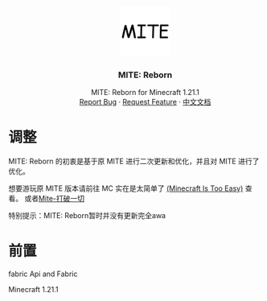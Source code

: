<dir>
<div align="center">
    <a href="https://github.com/oneachina/MITE-Reborn/">
        <img src="images/logo.png" alt="Logo" width="100" height="100">
        </a>

<h3 align="center">MITE: Reborn</h3>
    
<p align="center">
MITE: Reborn for Minecraft 1.21.1
    <br />
    <a href="https://github.com/oneachina/MITE-Reborn/issues">Report Bug</a>
    ·
    <a href="https://github.com/oneachina/MITE-Reborn/issues">Request Feature</a>
    ·
    <a href="https://github.com/oneachina/MITE-Reborn/blob/master/ZH_README.md">中文文档</a>
</p>

</dir>

# 调整
MITE: Reborn 的初衷是基于原 MITE 进行二次更新和优化，并且对 MITE 进行了优化。

想要游玩原 MITE 版本请前往 MC 实在是太简单了 [(Minecraft Is Too Easy)](https://www.mcmod.cn/class/226.html) 查看。
或者[Mite-打破一切](https://www.mcmod.cn/class/3751.html)

特别提示：MITE: Reborn暂时并没有更新完全awa

# 前置
fabric Api and Fabric

Minecraft 1.21.1
